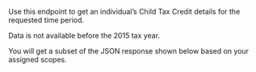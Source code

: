 <p>Use this endpoint to get an individual’s Child Tax Credit details for the requested time period.</p>
<p>Data is not available before the 2015 tax year.</p>
<p>You will get a subset of the JSON response shown below based on your assigned scopes.</p>